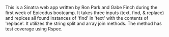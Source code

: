 This is a Sinatra web app written by Ron Park and Gabe Finch during the first week of Epicodus bootcamp.  It takes three inputs (text, find, & replace) and replces all found instances of 'find' in 'text' with the contents of 'replace'.  It utilizes the string split and array join methods. The method has test coverage using Rspec.
